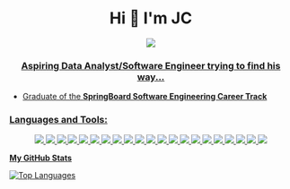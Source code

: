 <h1 align="center">Hi 👋 I'm JC</h1>

<p align="center">  
  <a href="https://www.linkedin.com/in/jc-ketterer-01709295/"><img src="https://img.shields.io/badge/Linkedin-ffffff?style=for-the-badge&logo=linkedin&logoColor=blue">
</p>


<h3 align="center">Aspiring Data Analyst/Software Engineer trying to find his way...</h3>

- Graduate of the **SpringBoard Software Engineering Career Track**

<p align="center">
</p>

<h3 align="left">Languages and Tools:</h3>

<p align="center">
  <img src="https://img.shields.io/badge/-ReactJS-%2320232a?logo=react&logoColor=%2361DAFB&style=for-the-badge"/>
  <img src="https://img.shields.io/badge/-JavaScript-%23323330?logo=javascript&logoColor=yellow&style=for-the-badge"/>
  <img src="https://img.shields.io/badge/dbt-FF694B.svg?style=for-the-badge&logo=dbt&logoColor=white"/>
  <img src="https://img.shields.io/badge/Snowflake-29B5E8.svg?style=for-the-badge&logo=Snowflake&logoColor=white"/>
  <img src="https://img.shields.io/badge/HTML5-ffffff?style=for-the-badge&logo=html5&logoColor=E34F26"/>
  <img src="https://img.shields.io/badge/CSS3-ffffff?style=for-the-badge&logo=css3&logoColor=1572B6"/>
  <img src="https://img.shields.io/badge/Redux-593D88?style=for-the-badge&logo=redux&logoColor=white"/>
  <img src="https://img.shields.io/badge/Node.js-000000?style=for-the-badge&logo=node.js&logoColor=3C873A"/>
  <img src="https://img.shields.io/badge/Python-14354C?style=for-the-badge&logo=python&logoColor=yellow" />
  <img src="https://img.shields.io/badge/Pandas-150458?style=for-the-badge&logo=pandas&logoColor=white">
  <img src="https://img.shields.io/badge/Express.js-404D59?style=for-the-badge" />
  <img src="https://img.shields.io/badge/Bootstrap-563D7C?style=for-the-badge&logo=bootstrap&logoColor=white" />
  <img src="https://img.shields.io/badge/React_Router-CA4245?style=for-the-badge&logo=react-router&logoColor=white" />
  <img src="https://img.shields.io/badge/jQuery-0769AD?style=for-the-badge&logo=jquery&logoColor=white" />
  <img src="https://img.shields.io/badge/Flask-000000?style=for-the-badge&logo=flask&logoColor=red" />
  <img src="https://img.shields.io/badge/MySQL-00000F?style=for-the-badge&logo=mysql&logoColor=white" />
  <img src="https://img.shields.io/badge/MSSQL-000000?style=for-the-badge&logo=microsoftsqlserver&logoColor=cc2927">
  <img src="https://img.shields.io/badge/PostgreSQL-316192?style=for-the-badge&logo=postgresql&logoColor=white" />
  <img src="https://img.shields.io/badge/Heroku-ffffff?style=for-the-badge&logo=heroku&logoColor=430098" />
  <img src="https://img.shields.io/badge/Jest-C21325?style=for-the-badge&logo=jest&logoColor=white" />
  <img src="https://img.shields.io/badge/Jasmine-8A4182?style=for-the-badge&logo=jasmine&logoColor=darkgray" />

</p>



<b>My GitHub Stats</b>


<a href="https://github.com/jcketterer" align="left"><img src="https://github-readme-stats.vercel.app/api/top-langs/?username=jcketterer&langs_count=10&title_color=14b8a6&text_color=ffffff&icon_color=14b8a6&bg_color=000000&hide_border=true&locale=en&custom_title=Top%20%Languages" alt="Top Languages" /></a>


